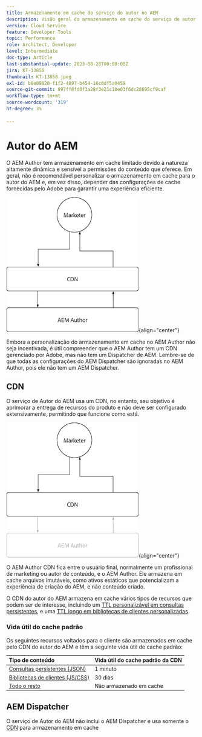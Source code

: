 ```yaml
---
title: Armazenamento em cache do serviço do autor no AEM
description: Visão geral do armazenamento em cache do serviço de autor do AEM as a Cloud Service.
version: Cloud Service
feature: Developer Tools
topic: Performance
role: Architect, Developer
level: Intermediate
doc-type: Article
last-substantial-update: 2023-08-28T00:00:00Z
jira: KT-13858
thumbnail: KT-13858.jpeg
exl-id: b8e09820-f1f2-4897-b454-16c0df5a0459
source-git-commit: 097ff8fd0f3a28f3e21c10e03f6dc28695cf9caf
workflow-type: tm+mt
source-wordcount: '319'
ht-degree: 3%

---
```


# Autor do AEM

O AEM Author tem armazenamento em cache limitado devido à natureza altamente dinâmica e sensível a permissões do conteúdo que oferece. Em geral, não é recomendável personalizar o armazenamento em cache para o autor do AEM e, em vez disso, depender das configurações de cache fornecidas pelo Adobe para garantir uma experiência eficiente.

![Diagrama de visão geral do armazenamento em cache do autor do AEM](./assets/author/author-all.png){align="center"}

Embora a personalização do armazenamento em cache no AEM Author não seja incentivada, é útil compreender que o AEM Author tem um CDN gerenciado por Adobe, mas não tem um Dispatcher de AEM. Lembre-se de que todas as configurações do AEM Dispatcher são ignoradas no AEM Author, pois ele não tem um AEM Dispatcher.

## CDN

O serviço de Autor do AEM usa um CDN, no entanto, seu objetivo é aprimorar a entrega de recursos do produto e não deve ser configurado extensivamente, permitindo que funcione como está.

![Diagrama de visão geral do armazenamento em cache de publicação do AEM](./assets/author/author-cdn.png){align="center"}

O AEM Author CDN fica entre o usuário final, normalmente um profissional de marketing ou autor de conteúdo, e o AEM Author. Ele armazena em cache arquivos imutáveis, como ativos estáticos que potencializam a experiência de criação do AEM, e não conteúdo criado.

O CDN do autor do AEM armazena em cache vários tipos de recursos que podem ser de interesse, incluindo um [TTL personalizável em consultas persistentes](https://experienceleague.adobe.com/docs/experience-manager-cloud-service/content/headless/graphql-api/persisted-queries.html?author-instances), e uma [TTL longo em bibliotecas de clientes personalizadas](https://experienceleague.adobe.com/docs/experience-manager-cloud-service/content/implementing/content-delivery/caching.html#client-side-libraries).

### Vida útil do cache padrão

Os seguintes recursos voltados para o cliente são armazenados em cache pelo CDN do autor do AEM e têm a seguinte vida útil de cache padrão:

| Tipo de conteúdo | Vida útil do cache padrão da CDN |
|:------------ |:---------- |
| [Consultas persistentes (JSON)](https://experienceleague.adobe.com/docs/experience-manager-cloud-service/content/headless/graphql-api/persisted-queries.html?author-instances) | 1 minuto |
| [Bibliotecas de clientes (JS/CSS)](https://experienceleague.adobe.com/docs/experience-manager-cloud-service/content/implementing/content-delivery/caching.html#client-side-libraries) | 30 dias |
| [Todo o resto](https://experienceleague.adobe.com/docs/experience-manager-cloud-service/content/implementing/content-delivery/caching.html#other-content) | Não armazenado em cache |


## AEM Dispatcher

O serviço de Autor do AEM não inclui o AEM Dispatcher e usa somente o [CDN](#cdn) para armazenamento em cache
